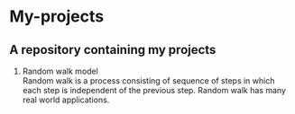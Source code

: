 # My-projects
<h2>A repository containing my projects</h2>

<ol>
  <li>Random walk model</li>
  <div>Random walk is a process consisting of sequence of steps in which each step is independent of the previous step. Random walk has many real world applications.</div>
</ol>
